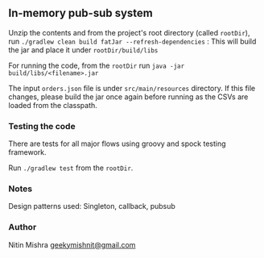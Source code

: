 ## In-memory pub-sub system

Unzip the contents and from the project's root directory (called `rootDir`), run `./gradlew clean build fatJar --refresh-dependencies` : This will build the jar and place it under
`rootDir/build/libs`

For running the code, from the `rootDir` run `java -jar build/libs/<filename>.jar`

The input `orders.json` file is under `src/main/resources` directory. If this file changes, please build the jar once again before running as the CSVs are loaded from
the classpath.

### Testing the code
There are tests for all major flows using groovy and spock testing framework.

Run `./gradlew test` from the `rootDir`.

### Notes
Design patterns used: Singleton, callback, pubsub

### Author
Nitin Mishra
geekymishnit@gmail.com
